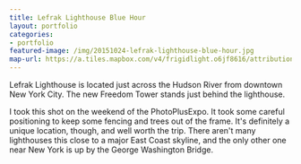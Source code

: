 ```yaml
---
title: Lefrak Lighthouse Blue Hour
layout: portfolio
categories:
- portfolio
featured-image: /img/20151024-lefrak-lighthouse-blue-hour.jpg
map-url: https://a.tiles.mapbox.com/v4/frigidlight.o6jf8616/attribution,zoompan,zoomwheel.html?access_token=pk.eyJ1IjoiZnJpZ2lkbGlnaHQiLCJhIjoiczg4X2VuYyJ9.yMtOhBeGB6hsQ5PogQT-_A#12/40.723/-74.02
---
```

Lefrak Lighthouse is located just across the Hudson River from downtown New York City. The new Freedom Tower stands just behind the lighthouse.

I took this shot on the weekend of the PhotoPlusExpo. It took some careful positioning to keep some fencing and trees out of the frame. It's definitely a unique location, though, and well worth the trip. There aren't many lighthouses this close to a major East Coast skyline, and the only other one near New York is up by the George Washington Bridge.
